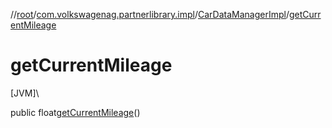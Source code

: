 //[root](../../../index.md)/[com.volkswagenag.partnerlibrary.impl](../index.md)/[CarDataManagerImpl](index.md)/[getCurrentMileage](get-current-mileage.md)

# getCurrentMileage

[JVM]\

public float[getCurrentMileage](get-current-mileage.md)()
